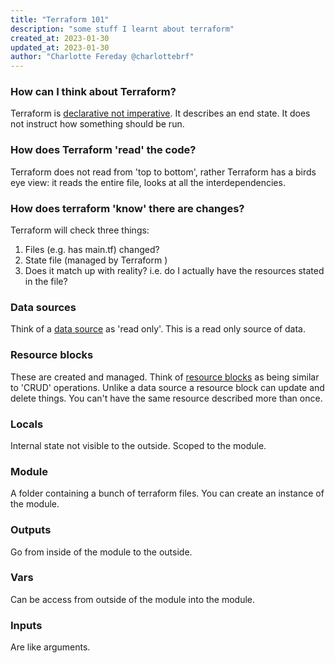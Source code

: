 ```yaml
---
title: "Terraform 101"
description: "some stuff I learnt about terraform"
created_at: 2023-01-30
updated_at: 2023-01-30
author: "Charlotte Fereday @charlottebrf"
---
```


### How can I think about Terraform?
Terraform is [declarative not imperative](https://codeburst.io/declarative-vs-imperative-programming-a8a7c93d9ad2d). It describes an end state. It does not instruct how something should be run.

### How does Terraform 'read' the code?
Terraform does not read from 'top to bottom', rather Terraform has a birds eye view: it reads the entire file, looks at all the interdependencies.

### How does terraform 'know' there are changes?
Terraform will check three things:
1. Files (e.g. has main.tf) changed?
2. State file (managed by Terraform )
3. Does it match up with reality? i.e. do I actually have the resources stated in the file?

### Data sources
Think of a [data source](https://codeburst.io/declarative-vs-imperative-programming-a8a7c93d9ad2) as 'read only'. This is a read only source of data.

### Resource blocks
These are created and managed. Think of [resource blocks](https://developer.hashicorp.com/terraform/language/resources/syntax) as being similar to 'CRUD' operations. Unlike a data source a resource block can update and delete things. You can't have the same resource described more than once.

### Locals
Internal state not visible to the outside. Scoped to the module. 

### Module 
A folder containing a bunch of terraform files. You can create an instance of the module.

### Outputs 
Go from inside of the module to the outside.  

### Vars
Can be access from outside of the module into the module.

### Inputs
Are like arguments.